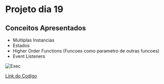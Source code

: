 # Projeto dia 19

## Conceitos Apresentados
- Multiplas Instancias
- Estados
- Higher Order Functions (Funcoes como parametro de outras funcoes)
- Event Listeners

![Exec](./Exec.gif)

[Link do Codigo](./project_blind_auction.py)